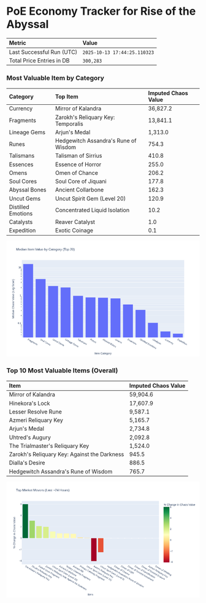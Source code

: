 # PoE Economy Tracker for Rise of the Abyssal

<!-- START_MAINTENANCE -->
| Metric | Value |
|:---|:---|
| Last Successful Run (UTC) | `2025-10-13 17:44:25.110323` |
| Total Price Entries in DB | `300,283` |

<!-- END_MAINTENANCE -->

<!-- START_DATAFRAME_DEBUG -->
<!-- END_DATAFRAME_DEBUG -->

<!-- START_CATEGORY_ANALYSIS -->
### Most Valuable Item by Category
| Category | Top Item | Imputed Chaos Value |
| :--- | :--- | :--- |
| Currency | Mirror of Kalandra | 36,827.2 |
| Fragments | Zarokh's Reliquary Key: Temporalis | 13,841.1 |
| Lineage Gems | Arjun's Medal | 1,313.0 |
| Runes | Hedgewitch Assandra's Rune of Wisdom | 754.3 |
| Talismans | Talisman of Sirrius | 410.8 |
| Essences | Essence of Horror | 255.0 |
| Omens | Omen of Chance | 206.2 |
| Soul Cores | Soul Core of Jiquani | 177.8 |
| Abyssal Bones | Ancient Collarbone | 162.3 |
| Uncut Gems | Uncut Spirit Gem (Level 20) | 120.9 |
| Distilled Emotions | Concentrated Liquid Isolation | 10.2 |
| Catalysts | Reaver Catalyst | 1.0 |
| Expedition | Exotic Coinage | 0.1 |


![Category Analysis Chart](charts/category_analysis.png)
<!-- END_ANALYSIS -->

<!-- START_ANALYSIS -->
### Top 10 Most Valuable Items (Overall)
| Item | Imputed Chaos Value |
| :--- | :--- |
| Mirror of Kalandra | 59,904.6 |
| Hinekora's Lock | 17,607.9 |
| Lesser Resolve Rune | 9,587.1 |
| Azmeri Reliquary Key | 5,165.7 |
| Arjun's Medal | 2,734.8 |
| Uhtred's Augury | 2,092.8 |
| The Trialmaster's Reliquary Key | 1,524.0 |
| Zarokh's Reliquary Key: Against the Darkness | 945.5 |
| Dialla's Desire | 886.5 |
| Hedgewitch Assandra's Rune of Wisdom | 765.7 |


![Market Movers Chart](charts/market_movers.png)
<!-- END_ANALYSIS -->
